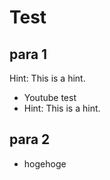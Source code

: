 # Test

## para 1
Hint: This is a hint.

* Youtube test
* Hint: This is a hint.
## para 2
* hogehoge